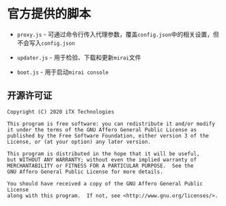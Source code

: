 # 官方提供的脚本

* `proxy.js` - 可通过命令行传入代理参数，覆盖`config.json`中的相关设置，但不会写入`config.json`

* `updater.js` - 用于检验、下载和更新`mirai`文件
* `boot.js` - 用于启动`mirai console`

## 开源许可证

    Copyright (C) 2020 iTX Technologies

    This program is free software: you can redistribute it and/or modify
    it under the terms of the GNU Affero General Public License as
    published by the Free Software Foundation, either version 3 of the
    License, or (at your option) any later version.

    This program is distributed in the hope that it will be useful,
    but WITHOUT ANY WARRANTY; without even the implied warranty of
    MERCHANTABILITY or FITNESS FOR A PARTICULAR PURPOSE.  See the
    GNU Affero General Public License for more details.

    You should have received a copy of the GNU Affero General Public License
    along with this program.  If not, see <http://www.gnu.org/licenses/>.
